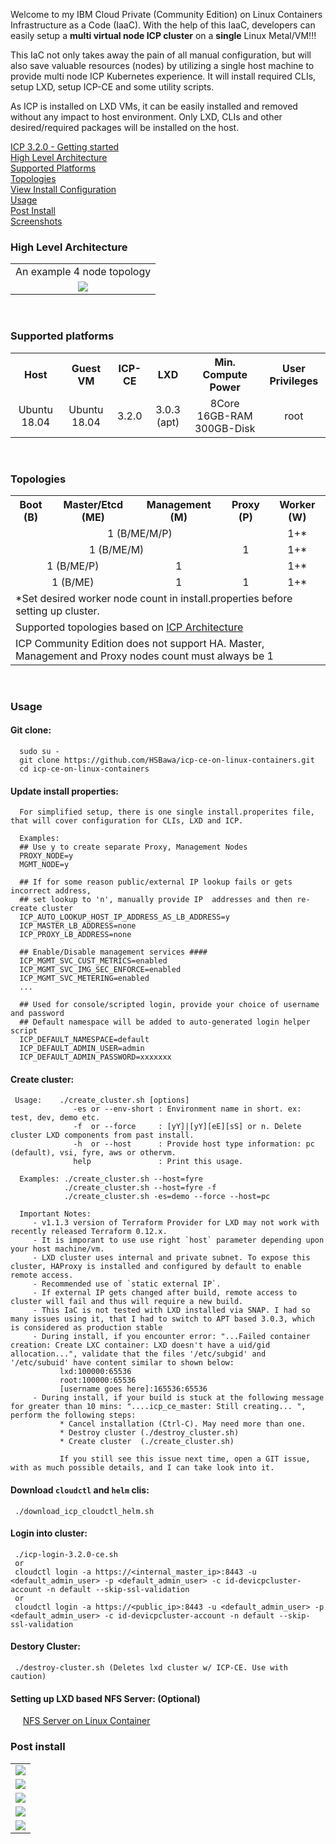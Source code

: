 Welcome to my IBM Cloud Private (Community Edition) on Linux Containers Infrastructure as a Code (IaaC). With the help of this IaaC, developers can easily setup a **multi virtual node ICP cluster** on a **single** Linux Metal/VM!!!<br>

This IaC not only takes away the pain of all manual configuration, but will also save valuable resources (nodes) by utilizing a single host machine to provide multi node ICP Kubernetes experience. It will install required CLIs, setup LXD, setup ICP-CE and some utility scripts.

As ICP is installed on LXD VMs, it can be easily installed and removed without any impact to host environment. Only LXD, CLIs and other desired/required packages will be installed on the host.

[ICP 3.2.0 - Getting started](https://www.ibm.com/support/knowledgecenter/en/SSBS6K_3.2.0/getting_started/introduction.html)  <br>
[High Level Architecture](/README.md#high-level-architecture) <br>
[Supported Platforms](/README.md#supported-platforms) <br>
[Topologies](/README.md#topologies) <br>
[View Install Configuration](/install.properties)<br>
[Usage](/README.md#usage) <br>
[Post Install](/README.md#post-install) <br>
[Screenshots](/docs/screenshots) <br>

### **__High Level Architecture__**<br>
<table border="0">
 <tr align="center"><td>An example 4 node topology</td></tr>
 <tr align="center"><td><img src="/docs/screenshots/arch/icp-lxd-4-node-arch.png"></td></tr>
</table> <br>


### **__Supported platforms__**<br>
<table>
 <tr>
   <th align="center">Host</th>
   <th align="center">Guest VM</th>
   <th align="center">ICP-CE</th>
   <th align="center">LXD</th>  
   <th align="center">Min. Compute Power</th>
   <th align="center">User Privileges</th>
</tr>
 <tr>
    <td align="center">Ubuntu 18.04</td>
    <td align="center">Ubuntu 18.04</td>
    <td align="center">3.2.0</td>
    <td align="center">3.0.3 (apt)</td>  
    <td align="center">8Core 16GB-RAM 300GB-Disk</td>  
    <td align="center">root</td>  
</tr>
</table> <br>

### **__Topologies__**<br>
<table>
 <tr>
   <th>Boot (B)</th>
   <th>Master/Etcd (ME)</th>
   <th>Management (M)</th>
   <th>Proxy (P)</th>
   <th>Worker (W)</th>
 </tr>
 <tr>
    <td colspan="4" align="center">1 (B/ME/M/P)</td>
    <td align="center">1+*</td>
 </tr>

 <tr>
   <td colspan="3" align="center">1 (B/ME/M)</td>
   <td align="center">1</td>
   <td align="center">1+*</td>
 </tr>
 <tr>
   <td colspan="2" align="center">1 (B/ME/P)</td>
   <td align="center">1</td>
   <td align="center"></td>
   <td align="center">1+*</td>
 </tr>
 <tr>
   <td colspan="2" align="center">1 (B/ME) </td>
   <td align="center">1</td>
   <td align="center">1</td>
   <td align="center">1+*</td>
 <tr>
  <td colspan="5">*Set desired worker node count in install.properties before setting up cluster.</td>
 </tr>
 <tr>
    <td colspan="5">Supported topologies based on <a href="https://www.ibm.com/support/knowledgecenter/en/SSBS6K_3.2.0/getting_started/architecture.html">ICP Architecture</a></td>
 <tr>
    <td colspan="5">ICP Community Edition does not support HA. Master, Management and Proxy nodes count must always be 1</td>
 </tr>
</table> <br>

### **__Usage__**<br>

#### **__Git clone:__**<br>
      sudo su -
      git clone https://github.com/HSBawa/icp-ce-on-linux-containers.git
      cd icp-ce-on-linux-containers

#### **__Update install properties:__**<br>

      For simplified setup, there is one single install.properites file, that will cover configuration for CLIs, LXD and ICP.

      Examples:
      ## Use y to create separate Proxy, Management Nodes
      PROXY_NODE=y
      MGMT_NODE=y

      ## If for some reason public/external IP lookup fails or gets incorrect address,
      ## set lookup to 'n', manually provide IP  addresses and then re-create cluster
      ICP_AUTO_LOOKUP_HOST_IP_ADDRESS_AS_LB_ADDRESS=y
      ICP_MASTER_LB_ADDRESS=none
      ICP_PROXY_LB_ADDRESS=none

      ## Enable/Disable management services ####
      ICP_MGMT_SVC_CUST_METRICS=enabled
      ICP_MGMT_SVC_IMG_SEC_ENFORCE=enabled
      ICP_MGMT_SVC_METERING=enabled
      ...

      ## Used for console/scripted login, provide your choice of username and password
      ## Default namespace will be added to auto-generated login helper script
      ICP_DEFAULT_NAMESPACE=default
      ICP_DEFAULT_ADMIN_USER=admin
      ICP_DEFAULT_ADMIN_PASSWORD=xxxxxxx


#### **__Create cluster:__**<br>

     Usage:    ./create_cluster.sh [options]
                  -es or --env-short : Environment name in short. ex: test, dev, demo etc.
                  -f  or --force     : [yY]|[yY][eE][sS] or n. Delete cluster LXD components from past install.
                  -h  or --host      : Provide host type information: pc (default), vsi, fyre, aws or othervm.
                  help               : Print this usage.

      Examples: ./create_cluster.sh --host=fyre
                ./create_cluster.sh --host=fyre -f
                ./create_cluster.sh -es=demo --force --host=pc

      Important Notes:
         - v1.1.3 version of Terraform Provider for LXD may not work with recently released Terraform 0.12.x.
         - It is imporant to use use right `host` parameter depending upon your host machine/vm.
         - LXD cluster uses internal and private subnet. To expose this cluster, HAProxy is installed and configured by default to enable remote access.
         - Recommended use of `static external IP`.
         - If external IP gets changed after build, remote access to cluster will fail and thus will require a new build.
         - This IaC is not tested with LXD installed via SNAP. I had so many issues using it, that I had to switch to APT based 3.0.3, which is considered as production stable
         - During install, if you encounter error: "...Failed container creation: Create LXC container: LXD doesn't have a uid/gid allocation...", validate that the files '/etc/subgid' and '/etc/subuid' have content similar to shown below:
               lxd:100000:65536
               root:100000:65536
               [username goes here]:165536:65536
         - During install, if your build is stuck at the following message for greater than 10 mins: "....icp_ce_master: Still creating... ", perform the following steps:
               * Cancel installation (Ctrl-C). May need more than one.
               * Destroy cluster (./destroy_cluster.sh)
               * Create cluster  (./create_cluster.sh)

               If you still see this issue next time, open a GIT issue, with as much possible details, and I can take look into it.

#### **__Download `cloudctl` and `helm` clis__:**<br>

     ./download_icp_cloudctl_helm.sh

#### **__Login into cluster:__**<br>

     ./icp-login-3.2.0-ce.sh
     or
     cloudctl login -a https://<internal_master_ip>:8443 -u <default_admin_user> -p <default_admin_user> -c id-devicpcluster-account -n default --skip-ssl-validation
     or
     cloudctl login -a https://<public_ip>:8443 -u <default_admin_user> -p <default_admin_user> -c id-devicpcluster-account -n default --skip-ssl-validation

#### **__Destory Cluster:__**<br>

     ./destroy-cluster.sh (Deletes lxd cluster w/ ICP-CE. Use with caution)

#### **__Setting up LXD based NFS Server:__** (Optional)<br>
&nbsp;&nbsp;&nbsp;&nbsp;&nbsp;[NFS Server on Linux Container](https://github.com/HSBawa/nfs-server-on-linux-container)

### **__Post install__**<br>

<table border="0">
  <tr align="center"><td><img src="/docs/screenshots/install/icp-install-finish.png"></td></tr>
  <tr align="center"><td><img src="/docs/screenshots/install/k8s-nodes.png"></td></tr>
  <tr align="center"><td><img src="/docs/screenshots/install/lxd-node-list.png"></td></tr>  
  <tr align="center"><td><img src="/docs/screenshots/install/icp-login.png"></td></tr>
  <tr align="center"><td><img src="/docs/screenshots/install/icp-dashboard.jpg"></td></tr>
</table> <br>
